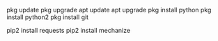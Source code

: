  
pkg update
pkg upgrade
apt update
apt upgrade
pkg install python
pkg install python2
pkg install git

pip2 install requests
pip2 install mechanize
